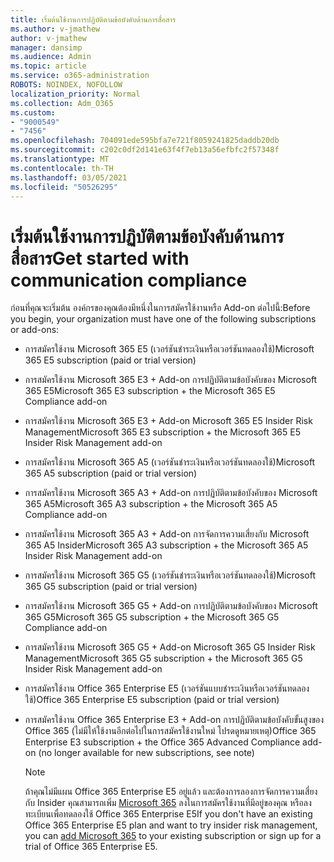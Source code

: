 ```yaml
---
title: เริ่มต้นใช้งานการปฏิบัติตามข้อบังคับด้านการสื่อสาร
ms.author: v-jmathew
author: v-jmathew
manager: dansimp
ms.audience: Admin
ms.topic: article
ms.service: o365-administration
ROBOTS: NOINDEX, NOFOLLOW
localization_priority: Normal
ms.collection: Adm_O365
ms.custom:
- "9000549"
- "7456"
ms.openlocfilehash: 704091ede595bfa7e721f8059241825daddb20db
ms.sourcegitcommit: c202c0df2d141e63f4f7eb13a56efbfc2f57348f
ms.translationtype: MT
ms.contentlocale: th-TH
ms.lasthandoff: 03/05/2021
ms.locfileid: "50526295"
---
```

# <a name="get-started-with-communication-compliance"></a><span data-ttu-id="5bff8-102">เริ่มต้นใช้งานการปฏิบัติตามข้อบังคับด้านการสื่อสาร</span><span class="sxs-lookup"><span data-stu-id="5bff8-102">Get started with communication compliance</span></span>

<span data-ttu-id="5bff8-103">ก่อนที่คุณจะเริ่มต้น องค์กรของคุณต้องมีหนึ่งในการสมัครใช้งานหรือ Add-on ต่อไปนี้:</span><span class="sxs-lookup"><span data-stu-id="5bff8-103">Before you begin, your organization must have one of the following subscriptions or add-ons:</span></span>

* <span data-ttu-id="5bff8-104">การสมัครใช้งาน Microsoft 365 E5 (เวอร์ชันชําระเงินหรือเวอร์ชันทดลองใช้)</span><span class="sxs-lookup"><span data-stu-id="5bff8-104">Microsoft 365 E5 subscription (paid or trial version)</span></span>
* <span data-ttu-id="5bff8-105">การสมัครใช้งาน Microsoft 365 E3 + Add-on การปฏิบัติตามข้อบังคับของ Microsoft 365 E5</span><span class="sxs-lookup"><span data-stu-id="5bff8-105">Microsoft 365 E3 subscription + the Microsoft 365 E5 Compliance add-on</span></span>
* <span data-ttu-id="5bff8-106">การสมัครใช้งาน Microsoft 365 E3 + Add-on Microsoft 365 E5 Insider Risk Management</span><span class="sxs-lookup"><span data-stu-id="5bff8-106">Microsoft 365 E3 subscription + the Microsoft 365 E5 Insider Risk Management add-on</span></span>
* <span data-ttu-id="5bff8-107">การสมัครใช้งาน Microsoft 365 A5 (เวอร์ชันชําระเงินหรือเวอร์ชันทดลองใช้)</span><span class="sxs-lookup"><span data-stu-id="5bff8-107">Microsoft 365 A5 subscription (paid or trial version)</span></span>
* <span data-ttu-id="5bff8-108">การสมัครใช้งาน Microsoft 365 A3 + Add-on การปฏิบัติตามข้อบังคับของ Microsoft 365 A5</span><span class="sxs-lookup"><span data-stu-id="5bff8-108">Microsoft 365 A3 subscription + the Microsoft 365 A5 Compliance add-on</span></span>
* <span data-ttu-id="5bff8-109">การสมัครใช้งาน Microsoft 365 A3 + Add-on การจัดการความเสี่ยงกับ Microsoft 365 A5 Insider</span><span class="sxs-lookup"><span data-stu-id="5bff8-109">Microsoft 365 A3 subscription + the Microsoft 365 A5 Insider Risk Management add-on</span></span>
* <span data-ttu-id="5bff8-110">การสมัครใช้งาน Microsoft 365 G5 (เวอร์ชันชําระเงินหรือเวอร์ชันทดลองใช้)</span><span class="sxs-lookup"><span data-stu-id="5bff8-110">Microsoft 365 G5 subscription (paid or trial version)</span></span>
* <span data-ttu-id="5bff8-111">การสมัครใช้งาน Microsoft 365 G5 + Add-on การปฏิบัติตามข้อบังคับของ Microsoft 365 G5</span><span class="sxs-lookup"><span data-stu-id="5bff8-111">Microsoft 365 G5 subscription + the Microsoft 365 G5 Compliance add-on</span></span>
* <span data-ttu-id="5bff8-112">การสมัครใช้งาน Microsoft 365 G5 + Add-on Microsoft 365 G5 Insider Risk Management</span><span class="sxs-lookup"><span data-stu-id="5bff8-112">Microsoft 365 G5 subscription + the Microsoft 365 G5 Insider Risk Management add-on</span></span>
* <span data-ttu-id="5bff8-113">การสมัครใช้งาน Office 365 Enterprise E5 (เวอร์ชันแบบชําระเงินหรือเวอร์ชันทดลองใช้)</span><span class="sxs-lookup"><span data-stu-id="5bff8-113">Office 365 Enterprise E5 subscription (paid or trial version)</span></span>
* <span data-ttu-id="5bff8-114">การสมัครใช้งาน Office 365 Enterprise E3 + Add-on การปฏิบัติตามข้อบังคับขั้นสูงของ Office 365 (ไม่มีให้ใช้งานอีกต่อไปในการสมัครใช้งานใหม่ โปรดดูหมายเหตุ)</span><span class="sxs-lookup"><span data-stu-id="5bff8-114">Office 365 Enterprise E3 subscription + the Office 365 Advanced Compliance add-on (no longer available for new subscriptions, see note)</span></span>

    > [!NOTE]
    > <span data-ttu-id="5bff8-115">ถ้าคุณไม่มีแผน Office 365 Enterprise E5 อยู่แล้ว และต้องการลองการจัดการความเสี่ยงกับ Insider คุณสามารถเพิ่ม [Microsoft 365](https://go.microsoft.com/fwlink/?linkid=2130508) ลงในการสมัครใช้งานที่มีอยู่ของคุณ หรือลงทะเบียนเพื่อทดลองใช้ Office 365 Enterprise E5</span><span class="sxs-lookup"><span data-stu-id="5bff8-115">If you don't have an existing Office 365 Enterprise E5 plan and want to try insider risk management, you can [add Microsoft 365](https://go.microsoft.com/fwlink/?linkid=2130508) to your existing subscription or sign up for a trial of Office 365 Enterprise E5.</span></span>
